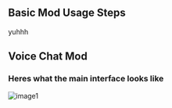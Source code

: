 ## Basic Mod Usage Steps
yuhhh
## Voice Chat Mod
### Heres what the main interface looks like
![image1](https://i.imgur.com/TCCHTl8.png)
